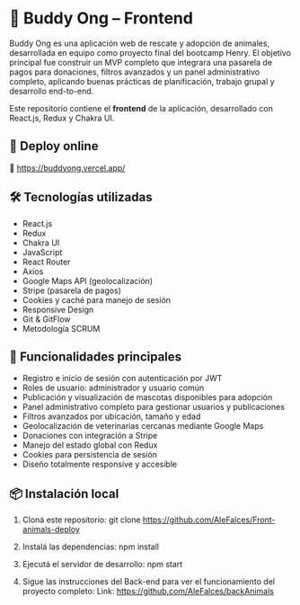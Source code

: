 # 🐶 Buddy Ong – Frontend

Buddy Ong es una aplicación web de rescate y adopción de animales, desarrollada en equipo como proyecto final del bootcamp Henry. El objetivo principal fue construir un MVP completo que integrara una pasarela de pagos para donaciones, filtros avanzados y un panel administrativo completo, aplicando buenas prácticas de planificación, trabajo grupal y desarrollo end-to-end.

Este repositorio contiene el **frontend** de la aplicación, desarrollado con React.js, Redux y Chakra UI.

## 🚀 Deploy online

🔗 https://buddyong.vercel.app/

## 🛠️ Tecnologías utilizadas

- React.js
- Redux
- Chakra UI
- JavaScript
- React Router
- Axios
- Google Maps API (geolocalización)
- Stripe (pasarela de pagos)
- Cookies y caché para manejo de sesión
- Responsive Design
- Git & GitFlow
- Metodología SCRUM

## 🔐 Funcionalidades principales

- Registro e inicio de sesión con autenticación por JWT
- Roles de usuario: administrador y usuario común
- Publicación y visualización de mascotas disponibles para adopción
- Panel administrativo completo para gestionar usuarios y publicaciones
- Filtros avanzados por ubicación, tamaño y edad
- Geolocalización de veterinarias cercanas mediante Google Maps
- Donaciones con integración a Stripe
- Manejo del estado global con Redux
- Cookies para persistencia de sesión
- Diseño totalmente responsive y accesible

## 📦 Instalación local
1. Cloná este repositorio:
   git clone https://github.com/AleFalces/Front-animals-deploy

2. Instalá las dependencias:
    npm install


3. Ejecutá el servidor de desarrollo:
 npm start

4. Sigue las instrucciones del Back-end para ver el funcionamiento del proyecto completo:
 Link: https://github.com/AleFalces/backAnimals
  

